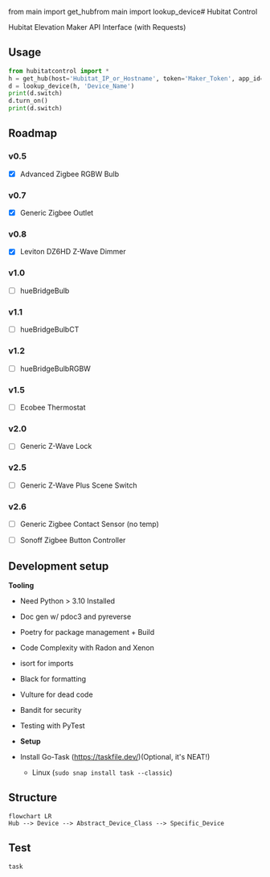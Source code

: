 from main import get_hubfrom main import lookup_device# Hubitat Control

Hubitat Elevation Maker API Interface (with Requests)

## Usage
```python
from hubitatcontrol import *
h = get_hub(host='Hubitat_IP_or_Hostname', token='Maker_Token', app_id='Maker_App_ID')
d = lookup_device(h, 'Device_Name')
print(d.switch)
d.turn_on()
print(d.switch)
```

## Roadmap
### v0.5
- [X] Advanced Zigbee RGBW Bulb
### v0.7
- [X] Generic Zigbee Outlet
### v0.8
- [X] Leviton DZ6HD Z-Wave Dimmer
### v1.0
- [ ] hueBridgeBulb
### v1.1
- [ ] hueBridgeBulbCT
### v1.2
- [ ] hueBridgeBulbRGBW
### v1.5
- [ ] Ecobee Thermostat
### v2.0
- [ ] Generic Z-Wave Lock
### v2.5
- [ ] Generic Z-Wave Plus Scene Switch
### v2.6
- [ ] Generic Zigbee Contact Sensor (no temp)
- [ ] Sonoff Zigbee Button Controller


## Development setup
**Tooling**
- Need Python > 3.10 Installed
- Doc gen w/ pdoc3 and pyreverse
- Poetry for package management + Build
- Code Complexity with Radon and Xenon
- isort for imports
- Black for formatting
- Vulture for dead code
- Bandit for security
- Testing with PyTest

- **Setup**
- Install Go-Task (<https://taskfile.dev/>)(Optional, it's NEAT!)
  - Linux (`sudo snap install task --classic`)

## Structure

```mermaid
flowchart LR
Hub --> Device --> Abstract_Device_Class --> Specific_Device
```
## Test

```sh
task
```
